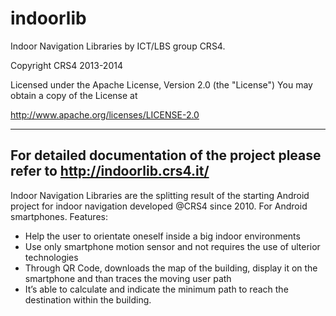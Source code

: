 indoorlib
=========

Indoor Navigation Libraries
by ICT/LBS group CRS4.

Copyright CRS4 2013-2014

   Licensed under the Apache License, Version 2.0 (the "License")
   You may obtain a copy of the License at

   http://www.apache.org/licenses/LICENSE-2.0


--------
For detailed documentation of the project please refer to http://indoorlib.crs4.it/
--------

Indoor Navigation Libraries are the splitting result of the starting 
Android project for indoor navigation developed @CRS4 since 2010. 
For Android smartphones. Features:
- Help the user to orientate oneself inside a big indoor environments
- Use only smartphone motion sensor and not requires the use of ulterior technologies
- Through QR Code, downloads the map of the building, display it on the smartphone and than traces the moving user path
- It’s able to calculate and indicate the minimum path to reach the destination within the building.


